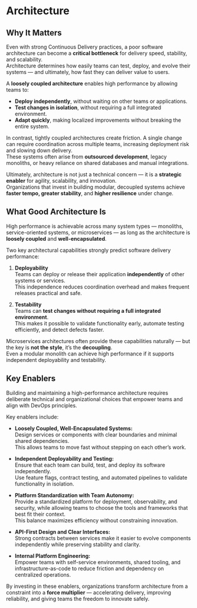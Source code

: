 # Architecture

## Why It Matters

Even with strong Continuous Delivery practices, a poor software architecture can become a **critical bottleneck** for delivery speed, stability, and scalability.  
Architecture determines how easily teams can test, deploy, and evolve their systems — and ultimately, how fast they can deliver value to users.

A **loosely coupled architecture** enables high performance by allowing teams to:
- **Deploy independently**, without waiting on other teams or applications.  
- **Test changes in isolation**, without requiring a full integrated environment.  
- **Adapt quickly**, making localized improvements without breaking the entire system.  

In contrast, tightly coupled architectures create friction. A single change can require coordination across multiple teams, increasing deployment risk and slowing down delivery.  
These systems often arise from **outsourced development**, legacy monoliths, or heavy reliance on shared databases and manual integrations.

Ultimately, architecture is not just a technical concern — it is a **strategic enabler** for agility, scalability, and innovation.  
Organizations that invest in building modular, decoupled systems achieve **faster tempo, greater stability**, and **higher resilience** under change.

## What Good Architecture Is

High performance is achievable across many system types — monoliths, service-oriented systems, or microservices — as long as the architecture is **loosely coupled** and **well-encapsulated**.

Two key architectural capabilities strongly predict software delivery performance:

1. **Deployability**  
   Teams can deploy or release their application **independently** of other systems or services.  
   This independence reduces coordination overhead and makes frequent releases practical and safe.

2. **Testability**  
   Teams can **test changes without requiring a full integrated environment**.  
   This makes it possible to validate functionality early, automate testing efficiently, and detect defects faster.

Microservices architectures often provide these capabilities naturally — but the key is **not the style**, it’s the **decoupling**.  
Even a modular monolith can achieve high performance if it supports independent deployability and testability.

## Key Enablers

Building and maintaining a high-performance architecture requires deliberate technical and organizational choices that empower teams and align with DevOps principles.

Key enablers include:

- **Loosely Coupled, Well-Encapsulated Systems:**  
  Design services or components with clear boundaries and minimal shared dependencies.  
  This allows teams to move fast without stepping on each other’s work.

- **Independent Deployability and Testing:**  
  Ensure that each team can build, test, and deploy its software independently.  
  Use feature flags, contract testing, and automated pipelines to validate functionality in isolation.

- **Platform Standardization with Team Autonomy:**  
  Provide a standardized platform for deployment, observability, and security, while allowing teams to choose the tools and frameworks that best fit their context.  
  This balance maximizes efficiency without constraining innovation.

- **API-First Design and Clear Interfaces:**  
  Strong contracts between services make it easier to evolve components independently while preserving stability and clarity.

- **Internal Platform Engineering:**  
  Empower teams with self-service environments, shared tooling, and infrastructure-as-code to reduce friction and dependency on centralized operations.

By investing in these enablers, organizations transform architecture from a constraint into a **force multiplier** — accelerating delivery, improving reliability, and giving teams the freedom to innovate safely.

